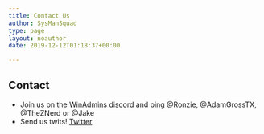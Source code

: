 ```yaml
---
title: Contact Us
author: SysManSquad
type: page
layout: noauthor
date: 2019-12-12T01:18:37+00:00

---
```

## Contact

* Join us on the [WinAdmins discord](https://winadmins.io/) and ping @Ronzie, @AdamGrossTX, @TheZNerd or @Jake
* Send us twits! [Twitter](https://twitter.com/sysmansquad)
